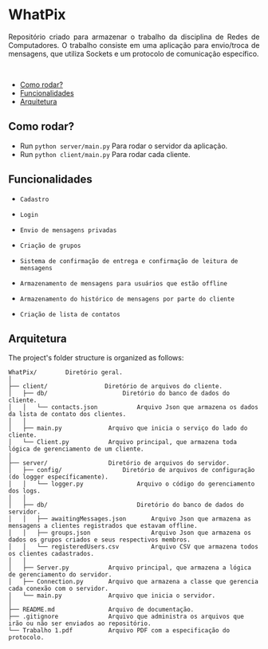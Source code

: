 # WhatPix
<p align="justify ">
Repositório criado para armazenar o trabalho da disciplina de Redes de Computadores. O trabalho consiste em uma aplicação para envio/troca de mensagens, que utiliza Sockets e um protocolo de comunicação específico.
</p>
<br>

- [Como rodar?](#usage)
- [Funcionalidades](#features)
- [Arquitetura](#architechture)

## Como rodar?
- Run `python server/main.py` Para rodar o servidor da aplicação.
- Run `python client/main.py` Para rodar cada cliente.

## Funcionalidades

- `Cadastro`

- `Login`

- `Envio de mensagens privadas`

- `Criação de grupos`

- `Sistema de confirmação de entrega e confirmação de leitura de mensagens`

- `Armazenamento de mensagens para usuários que estão offline`

- `Armazenamento do histórico de mensagens por parte do cliente`

- `Criação de lista de contatos`

## Arquitetura

The project's folder structure is organized as follows:

```
WhatPix/        Diretório geral.
│
├── client/                Diretório de arquivos do cliente.  
│   ├── db/                     Diretório do banco de dados do cliente.
│   │   └── contacts.json           Arquivo Json que armazena os dados da lista de contato dos clientes.
│   │     
│   ├── main.py             Arquivo que inicia o serviço do lado do cliente.
│   └── Client.py           Arquivo principal, que armazena toda lógica de gerenciamento de um cliente.
│ 
├── server/                 Diretório de arquivos do servidor. 
│   ├── config/                 Diretório de arquivos de configuração (do logger específicamente). 
│   │   └── logger.py               Arquivo o código do gerenciamento dos logs. 
│   │   
│   ├── db/                         Diretório do banco de dados do servidor. 
│   │   ├── awaitingMessages.json       Arquivo Json que armazena as mensagens a clientes registrados que estavam offline.
│   │   ├── groups.json                 Arquivo Json que armazena os dados os grupos criados e seus respectivos membros.
│   │   └── registeredUsers.csv         Arquivo CSV que armazena todos os clientes cadastrados.
│   │
│   ├── Server.py           Arquivo principal, que armazena a lógica de gerenciamento do servidor.
│   ├── Connection.py       Arquivo que armazena a classe que gerencia cada conexão com o servidor.
│   └── main.py             Arquivo que inicia o servidor.
│
├── README.md               Arquivo de documentação.
├── .gitignore              Arquivo que administra os arquivos que irão ou não ser enviados ao repositório.
└── Trabalho 1.pdf          Arquivo PDF com a especificação do protocolo.
```